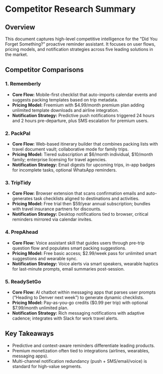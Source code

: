 # Competitor Research Summary

## Overview
This document captures high-level competitive intelligence for the "Did You Forget Something?" proactive reminder assistant. It focuses on user flows, pricing models, and notification strategies across five leading solutions in the market.

## Competitor Comparisons

### 1. Rememberly
- **Core Flow:** Mobile-first checklist that auto-imports calendar events and suggests packing templates based on trip metadata.
- **Pricing Model:** Freemium with $4.99/month premium plan adding unlimited template downloads and airline integration.
- **Notification Strategy:** Predictive push notifications triggered 24 hours and 2 hours pre-departure, plus SMS escalation for premium users.

### 2. PackPal
- **Core Flow:** Web-based itinerary builder that combines packing lists with travel document vault; collaborative mode for family trips.
- **Pricing Model:** Tiered subscription at $6/month individual, $10/month family; enterprise licensing for travel agencies.
- **Notification Strategy:** Email digests for upcoming trips, in-app badges for incomplete tasks, optional WhatsApp reminders.

### 3. TripTidy
- **Core Flow:** Browser extension that scans confirmation emails and auto-generates task checklists aligned to destinations and activities.
- **Pricing Model:** Free trial then $59/year annual subscription; bundles with travel insurance partners for discounts.
- **Notification Strategy:** Desktop notifications tied to browser, critical reminders mirrored via calendar invites.

### 4. PrepAhead
- **Core Flow:** Voice assistant skill that guides users through pre-trip question flow and populates smart packing suggestions.
- **Pricing Model:** Free basic access; $2.99/week pass for unlimited smart suggestions and wearable sync.
- **Notification Strategy:** Voice alerts via smart speakers, wearable haptics for last-minute prompts, email summaries post-session.

### 5. ReadySetGo
- **Core Flow:** AI chatbot within messaging apps that parses user prompts (“Heading to Denver next week”) to generate dynamic checklists.
- **Pricing Model:** Pay-as-you-go credits ($0.99 per trip) with optional $7.99/month unlimited plan.
- **Notification Strategy:** Rich messaging notifications with adaptive cadence; integrates with Slack for work travel alerts.

## Key Takeaways
- Predictive and context-aware reminders differentiate leading products.
- Premium monetization often tied to integrations (airlines, wearables, messaging apps).
- Multi-channel notification redundancy (push + SMS/email/voice) is standard for high-value segments.
